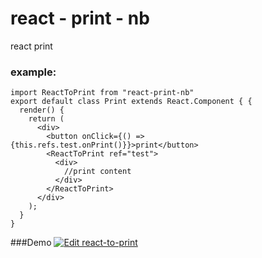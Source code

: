 # react - print - nb
react print 
### example:
```
import ReactToPrint from "react-print-nb"
export default class Print extends React.Component { {
  render() {
    return (
      <div>
        <button onClick={() => {this.refs.test.onPrint()}}>print</button>
        <ReactToPrint ref="test">
          <div> 
            //print content
          </div>
        </ReactToPrint>
      </div>
    );
  }
}
```
###Demo
[![Edit react-to-print](https://codesandbox.io/static/img/play-codesandbox.svg)](https://codesandbox.io/s/nifty-sunset-wm7f2)
